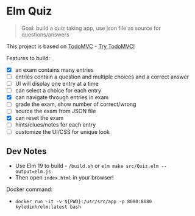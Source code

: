 # Elm Quiz

> Goal: build a quiz taking app, use json file as source for questions/answers

This project is based on [TodoMVC](https://github.com/evancz/elm-todomvc) - [Try TodoMVC!](http://evancz.github.io/elm-todomvc)

Features to build:

* [x] an exam contains many entries
* [ ] entries contain a question and multiple choices and a correct answer
* [ ] UI will display one entry at a time
* [ ] can select a choice for each entry
* [x] can navigate through entries in exam
* [ ] grade the exam, show number of correct/wrong
* [ ] source the exam from JSON file
* [x] can reset the exam
* [ ] hints/clues/notes for each entry
* [ ] customize the UI/CSS for unique look

## Dev Notes

* Use Elm 19 to build - `/build.sh` or `elm make src/Quiz.elm --output=elm.js`
* Then open `index.html` in your browser!

Docker command:
* `docker run -it -v ${PWD}:/usr/src/app -p 8080:8080 kyledinh/elm:latest bash`
